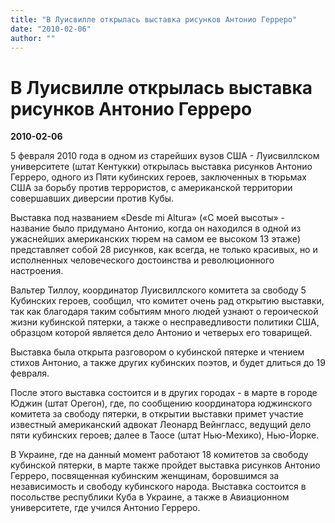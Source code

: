 ```yaml
---
title: "В Луисвилле открылась выставка рисунков Антонио Герреро"
date: "2010-02-06"
author: ""
---
```


# В Луисвилле открылась выставка рисунков Антонио Герреро

**2010-02-06** 

5 февраля 2010 года в одном из старейших вузов США - Луисвиллском университете (штат Кентукки) открылась выставка рисунков Антонио Герреро, одного из Пяти кубинских героев, заключенных в тюрьмах США за борьбу против террористов, с американской территории совершавших диверсии против Кубы.

Выставка под названием «Desde mi Altura» («С моей высоты» - название было придумано Антонио, когда он находился в одной из ужаснейших американских тюрем на самом ее высоком 13 этаже) представляет собой 28 рисунков, как всегда, не только красивых, но и исполненных человеческого достоинства и революционного настроения.

Вальтер Тиллоу, координатор Луисвиллского комитета за свободу 5 Кубинских героев, сообщил, что комитет очень рад открытию выставки, так как благодаря таким событиям много людей узнают о героической жизни кубинской пятерки, а также о несправедливости политики США, образцом которой является дело Антонио и четверых его товарищей.

Выставка была открыта разговором о кубинской пятерке и чтением стихов Антонио, а также других кубинских поэтов, и будет длиться до 19 февраля.

После этого выставка состоится и в других городах - в марте в городе Юджин (штат Орегон), где, по сообщению координатора юджинского комитета за свободу пятерки, в открытии выставки примет участие известный американский адвокат Леонард Вейнгласс, ведущий дело пяти кубинских героев; далее в Таосе (штат Нью-Мехико), Нью-Йорке.

В Украине, где на данный момент работают 18 комитетов за свободу кубинской пятерки, в марте также пройдет выставка рисунков Антонио Герреро, посвященная кубинским женщинам, боровшимся за независимость и свободу кубинского народа. Выставка состоится в посольстве республики Куба в Украине, а также в Авиационном университете, где учился Антонио Герреро.